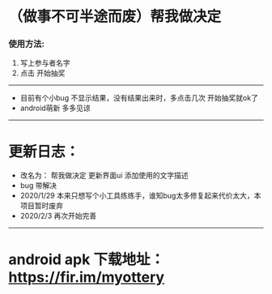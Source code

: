 # （做事不可半途而废）帮我做决定
### 使用方法: 
1. 写上参与者名字 
2. 点击 开始抽奖

--------------------------
- 目前有个小bug 不显示结果，没有结果出来时，多点击几次 开始抽奖就ok了 
- android萌新 多多见谅

--------------------------
# 更新日志： 
- 改名为： 帮我做决定 更新界面ui 添加使用的文字描述 
- bug 带解决
- 2020/1/29 本来只想写个小工具练练手，谁知bug太多修复起来代价太大，本项目暂时废弃 
- 2020/2/3 再次开始完善
------------------------
# android apk 下载地址： https://fir.im/myottery